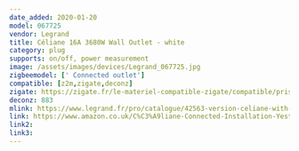 ```yaml
---
date_added: 2020-01-20
model: 067725
vendor: Legrand
title: Céliane 16A 3680W Wall Outlet - white
category: plug
supports: on/off, power measurement
image: /assets/images/devices/Legrand_067725.jpg
zigbeemodel: [' Connected outlet']
compatible: [z2m,zigate,deconz]
zigate: https://zigate.fr/le-materiel-compatible-zigate/compatible/prisedecourantconnecteclianewithnetatmo16a3680w
deconz: 883
mlink: https://www.legrand.fr/pro/catalogue/42563-version-celiane-with-netatmo/prise-de-courant-connectee-celiane-with-netatmo-16a-3680w-connexion-par-bornes-automatiques-titane
link: https://www.amazon.co.uk/C%C3%A9liane-Connected-Installation-Yesterday-LEG67775/dp/B079QC9FS5?th=1
link2: 
link3: 
---
```

